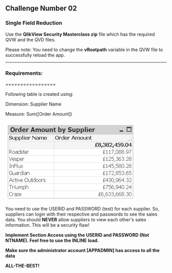 
## Challenge Number 02
### Single Field Reduction

Use the **QlikView Security Masterclass zip** file which has the required QVW and the QVD files. 

Please note: You need to change the **vRootpath** variable in the QVW file to successfully reload the app.

_________________

### Requirements:
=================

Following table is created using:

Dimension: Supplier Name

Measure: Sum([Order Amount])

![alt text](https://github.com/iamdv/QlikView-Security-Masterclass/blob/master/Assets/OrderAmount%20by%20Supplier.png "Order Amount by Supplier")

You need to use the USERID and PASSWORD (test) for each supplier. So, suppliers can login with their respective and passwords to see the sales data. You should **NEVER** allow suppliers to view each other's sales information. This will be a security flaw!

**Implement Section Access using the USERID and PASSWORD (Not NTNAME). Feel free to use the INLINE load.**

**Make sure the administrator account [APPADMIN] has access to all the data**


**ALL-THE-BEST!**

